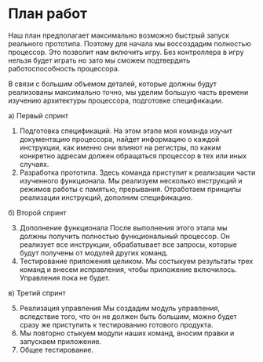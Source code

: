 # План работ
Наш план предполагает максимально возможно быстрый запуск реального прототипа. Поэтому для начала мы воссоздадим полностью процессор. Это позволит нам включить игру. Без контроллера в игру нельзя будет играть но зато мы сможем подтвердить работоспособность процессора.

В связи с большим объемом деталей, которые должны будут реализованы максимально точно, мы уделим большую часть времени изучению архитектуры процессора, подготовке спецификации.

a) Первый спринт

  1) Подготовка спецификаций.
  На этом этапе моя команда изучит документацию процессора, найдет информацию о каждой инструкции, как именно они влияют на регистры, по каким конкретно адресам должен обращаться процессор в тех или иных случаях.
  2) Разработка прототипа.
  Здесь команда приступит к реализации части изученного функционала. Мы реализуем несколько инструкций и режимов работы с памятью, прерывания. Отработаем принципы    реализации инструкций, дополним спецификацию.
  
б) Второй спринт

  3) Дополнение функционала
  После выполнения этого этапа мы должны получить полностью функциональный процессор. Он реализует все инструкции, обрабатывает все запросы, которые будут получены от модулей других команд.
  4) Тестирование приложения целиком.
  Мы состыкуем результаты трех команд и внесем исправления, чтобы приложение включилось. Управления пока не будет.
  
в) Третий спринт

  5) Реализация управления
  Мы создадим модуль управления, вследствие того, что он не должен быть большим, можно будет сразу же приступить к тестированию готового продукта.
  6) Мы повторно стыкуем модули наших команд, вносим правки и запускаем приложение.
  7) Общее тестирование. 
